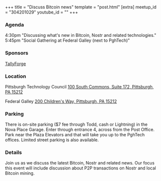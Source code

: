 +++
title = "Discuss Bitcoin news"
template = "post.html"
[extra]
meetup_id = "304201029"
youtube_id = ""
+++

### Agenda

4:30pm "Discussing what's new in Bitcoin, Nostr and related technologies."
5:45pm "Social Gathering at Federal Galley (next to PghTech)"

### Sponsors

[TallyForge](https://tallyforge.co/)

### Location
Pittsburgh Technology Council
[ 100 South Commons, Suite 172, Pittsburgh, PA 15212](https://goo.gl/maps/4cKERJ1SA1DpjVc76)  

Federal Galley
[200 Children's Way, Pittsburgh, PA 15212](https://goo.gl/maps/tVHaqV1bdMXkazeLA)

### Parking

There is on-site parking ($7 fee through Todd, cash or Lightning) in the Nova Place Garage. Enter through entrance 4, across from the Post Office. Park near the Plaza Elevators and that will take you up to the PghTech offices. Limited street parking is also available.

### Details

Join us as we discuss the latest Bitcoin, Nostr and related news. Our focus this event will include discussion about P2P transactions on Nostr and local Bitcoin mining.
